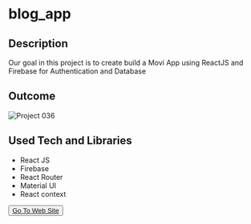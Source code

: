 # blog_app

## Description

Our goal in this project is to create build a Movi App using ReactJS and Firebase for Authentication and Database

## Outcome

![Project 036](./movie.gif)

## Used Tech and Libraries
- React JS
- Firebase
- React Router
- Material UI
- React context

<button><a href="https://firebase-myblog-app.netlify.app/">Go To Web Site</a></button>

